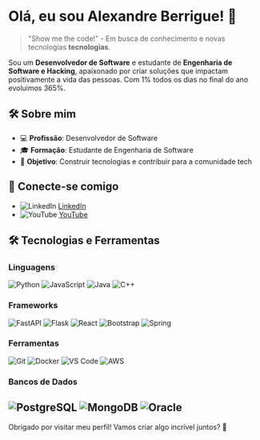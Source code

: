 # Olá, eu sou Alexandre Berrigue! 👋

> "Show me the code!" - Em busca de conhecimento e novas tecnologias **tecnologias**.

Sou um **Desenvolvedor de Software** e estudante de **Engenharia de Software e Hacking**, apaixonado por criar soluções que impactam positivamente a vida das pessoas. Com 1% todos os dias no final do ano evoluimos 365%.
## 🛠️ Sobre mim

- 💻 **Profissão**: Desenvolvedor de Software
- 🎓 **Formação**: Estudante de Engenharia de Software
- 🚀 **Objetivo**: Construir tecnologias e contribuir para a comunidade tech

## 🔗 Conecte-se comigo

- ![LinkedIn](https://img.shields.io/badge/-LinkedIn-0A66C2?style=flat-square&logo=linkedin&logoColor=white) [LinkedIn](https://www.linkedin.com/in/alexandre-berrigue-467ba368/)  
- ![YouTube](https://img.shields.io/badge/-YouTube-FF0000?style=flat-square&logo=youtube&logoColor=white) [YouTube](https://www.youtube.com/@berriguepro)
## 🛠️ Tecnologias e Ferramentas

### Linguagens
![Python](https://img.shields.io/badge/-Python-3776AB?style=flat-square&logo=python&logoColor=white)
![JavaScript](https://img.shields.io/badge/-JavaScript-F7DF1E?style=flat-square&logo=javascript&logoColor=black)
![Java](https://img.shields.io/badge/-Java-007396?style=flat-square&logo=java&logoColor=white)
![C++](https://img.shields.io/badge/-C++-00599C?style=flat-square&logo=c%2B%2B&logoColor=white)

### Frameworks
![FastAPI](https://img.shields.io/badge/-FastAPI-009688?style=flat-square&logo=fastapi&logoColor=white)
![Flask](https://img.shields.io/badge/-Flask-000000?style=flat-square&logo=flask&logoColor=white)
![React](https://img.shields.io/badge/-React-61DAFB?style=flat-square&logo=react&logoColor=black)
![Bootstrap](https://img.shields.io/badge/-Bootstrap-7952B3?style=flat-square&logo=bootstrap&logoColor=white)
![Spring](https://img.shields.io/badge/-Spring-6DB33F?style=flat-square&logo=spring&logoColor=white)

### Ferramentas
![Git](https://img.shields.io/badge/-Git-F05032?style=flat-square&logo=git&logoColor=white)
![Docker](https://img.shields.io/badge/-Docker-2496ED?style=flat-square&logo=docker&logoColor=white)
![VS Code](https://img.shields.io/badge/-VS%20Code-007ACC?style=flat-square&logo=visual-studio-code&logoColor=white)
![AWS](https://img.shields.io/badge/-AWS-232F3E?style=flat-square&logo=amazon-aws&logoColor=white)

### Bancos de Dados
![PostgreSQL](https://img.shields.io/badge/-PostgreSQL-4169E1?style=flat-square&logo=postgresql&logoColor=white)
![MongoDB](https://img.shields.io/badge/-MongoDB-47A248?style=flat-square&logo=mongodb&logoColor=white)
![Oracle](https://img.shields.io/badge/-Oracle-F80000?style=flat-square&logo=oracle&logoColor=white)
---

Obrigado por visitar meu perfil! Vamos criar algo incrível juntos? 🚀
